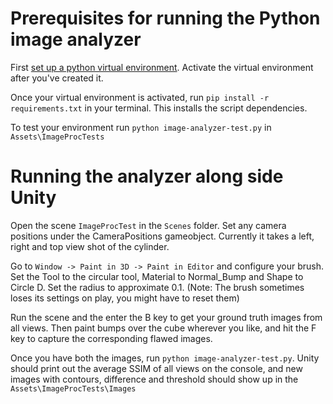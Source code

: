 # Prerequisites for running the Python image analyzer

First [set up a python virtual environment](https://docs.python.org/3/library/venv.html). Activate the virtual environment after you've created it.

Once your virtual environment is activated, run `pip install -r requirements.txt` in your terminal. This installs the script dependencies.

To test your environment run `python image-analyzer-test.py` in `Assets\ImageProcTests`

# Running the analyzer along side Unity

Open the scene `ImageProcTest` in the `Scenes` folder. Set any camera positions under the CameraPositions gameobject. Currently it takes a left, right and top view shot of the cylinder.

Go to `Window -> Paint in 3D -> Paint in Editor` and configure your brush. Set the Tool to the circular tool, Material to Normal_Bump and Shape to Circle D. Set the radius to approximate 0.1. (Note: The brush sometimes loses its settings on play, you might have to reset them)

Run the scene and the enter the B key to get your ground truth images from all views. Then paint bumps over the cube wherever you like, and hit the F key to capture the corresponding flawed images. 

Once you have both the images, run `python image-analyzer-test.py`. Unity should print out the average SSIM of all views on the console, and new images with contours, difference and threshold should show up in the `Assets\ImageProcTests\Images`